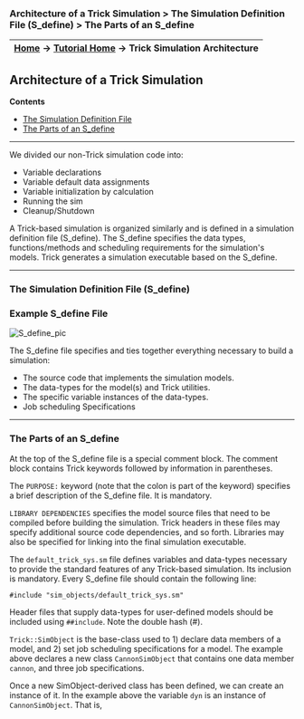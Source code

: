 ### Architecture of a Trick Simulation > The Simulation Definition File (S_define) > The Parts of an S_define

| [Home](/trick) → [Tutorial Home](Tutorial) → Trick Simulation Architecture |
|--------------------------------------------------------|

<!-- Section -->
<a id=architecture-of-a-trick-simulation></a>
## Architecture of a Trick Simulation

**Contents**

* [The Simulation Definition File](#the-simulation-definition-file)<br>
* [The Parts of an S_define](#the-parts-of-an-sdefine)<br>

***

We divided our non-Trick simulation code into:

* Variable declarations
* Variable default data assignments
* Variable initialization by calculation
* Running the sim
* Cleanup/Shutdown

A Trick-based simulation is organized similarly and is defined in a simulation definition file (S\_define).  The S\_define specifies the data types, functions/methods and scheduling requirements for the simulation's models.  Trick generates a simulation executable based on the S\_define.

---

<a id=the-simulation-definition-file></a>
### The Simulation Definition File (S_define)

### Example S_define File

![S_define_pic](images/S_define_pic.png)

The S_define file specifies and ties together everything necessary to build a
simulation:

* The source code that implements the simulation models.
* The data-types for the model(s) and Trick utilities.
* The specific variable instances of the data-types.
* Job scheduling Specifications

---

<a id=the-parts-of-an-sdefine></a>
### The Parts of an S_define

At the top of the S_define file is a special comment block.  The comment block contains Trick keywords followed by information in parentheses.

The ```PURPOSE:``` keyword (note that the colon is part of the keyword)
specifies a brief description of the S\_define file. It is mandatory.

```LIBRARY DEPENDENCIES``` specifies the model source files that need to be
compiled before building the simulation. Trick headers in these files
may specify additional source code dependencies, and so forth. Libraries may
also be specified for linking into the final simulation executable.

The ```default_trick_sys.sm``` file defines variables and data-types necessary
to provide the standard features of any Trick-based simulation. Its inclusion
is mandatory. Every S\_define file should contain the following line:

```#include "sim_objects/default_trick_sys.sm"```

Header files that supply data-types for user-defined models should be
included using ```##include```. Note the double hash (#).

```Trick::SimObject``` is the base-class used to 1) declare data members of a model, and 2) set job scheduling specifications for a model. The example above declares a new class ```CannonSimObject``` that contains one data member ```cannon```, and three job specifications.

Once a new SimObject-derived class has been defined, we can create an instance of it.
In the example above the variable ```dyn``` is an instance of ```CannonSimObject```.
That is,
